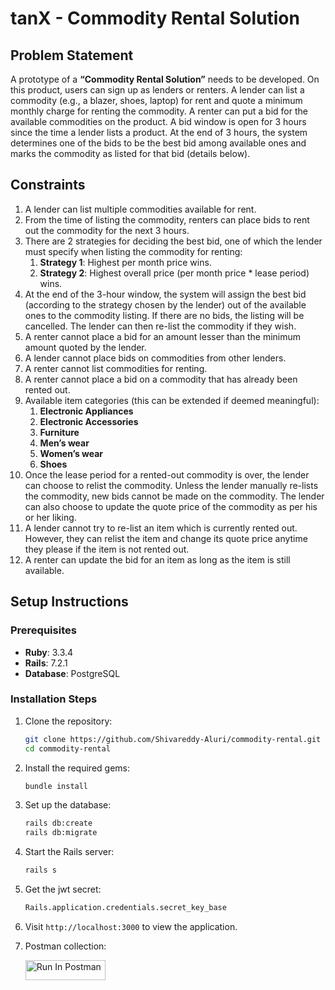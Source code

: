 # tanX - Commodity Rental Solution

## Problem Statement

A prototype of a **“Commodity Rental Solution”** needs to be developed. On this product, users can sign up as lenders or renters. A lender can list a commodity (e.g., a blazer, shoes, laptop) for rent and quote a minimum monthly charge for renting the commodity. A renter can put a bid for the available commodities on the product. A bid window is open for 3 hours since the time a lender lists a product. At the end of 3 hours, the system determines one of the bids to be the best bid among available ones and marks the commodity as listed for that bid (details below).

## Constraints

1. A lender can list multiple commodities available for rent.
2. From the time of listing the commodity, renters can place bids to rent out the commodity for the next 3 hours.
3. There are 2 strategies for deciding the best bid, one of which the lender must specify when listing the commodity for renting:
    1. **Strategy 1**: Highest per month price wins.
    2. **Strategy 2**: Highest overall price (per month price * lease period) wins.
4. At the end of the 3-hour window, the system will assign the best bid (according to the strategy chosen by the lender) out of the available ones to the commodity listing. If there are no bids, the listing will be cancelled. The lender can then re-list the commodity if they wish.
5. A renter cannot place a bid for an amount lesser than the minimum amount quoted by the lender.
6. A lender cannot place bids on commodities from other lenders.
7. A renter cannot list commodities for renting.
8. A renter cannot place a bid on a commodity that has already been rented out.
9. Available item categories (this can be extended if deemed meaningful):
    1. **Electronic Appliances**
    2. **Electronic Accessories**
    3. **Furniture**
    4. **Men’s wear**
    5. **Women’s wear**
    6. **Shoes**
10. Once the lease period for a rented-out commodity is over, the lender can choose to relist the commodity. Unless the lender manually re-lists the commodity, new bids cannot be made on the commodity. The lender can also choose to update the quote price of the commodity as per his or her liking.
11. A lender cannot try to re-list an item which is currently rented out. However, they can relist the item and change its quote price anytime they please if the item is not rented out.
12. A renter can update the bid for an item as long as the item is still available.

## Setup Instructions

### Prerequisites

- **Ruby**: 3.3.4
- **Rails**: 7.2.1
- **Database**: PostgreSQL

### Installation Steps

1. Clone the repository:

    ```bash
    git clone https://github.com/Shivareddy-Aluri/commodity-rental.git
    cd commodity-rental
    ```

2. Install the required gems:

    ```bash
    bundle install
    ```

3. Set up the database:

    ```bash
    rails db:create
    rails db:migrate
    ```

4. Start the Rails server:

    ```bash
    rails s
    ```
5. Get the jwt secret:

    ```bash
    Rails.application.credentials.secret_key_base
    ```

6. Visit `http://localhost:3000` to view the application.

7. Postman collection:
   
    [<img src="https://run.pstmn.io/button.svg" alt="Run In Postman" style="width: 128px; height: 32px;">](https://app.getpostman.com/run-collection/15937086-b69e78d4-16a3-44a6-a653-2479f53f61c1?action=collection%2Ffork&source=rip_markdown&collection-url=entityId%3D15937086-b69e78d4-16a3-44a6-a653-2479f53f61c1%26entityType%3Dcollection%26workspaceId%3Dc729701f-dd3d-4478-92dd-7c9c87dc3316)
  
